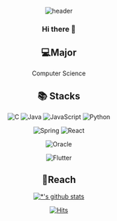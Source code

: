 
<!--
**seo-Ireu/seo-Ireu** is a ✨ _special_ ✨ repository because its `README.md` (this file) appears on your GitHub profile.

Here are some ideas to get you started:

- 🔭 I’m currently working on ...
- 🌱 I’m currently learning ...
- 👯 I’m looking to collaborate on ...
- 🤔 I’m looking for help with ...
- 💬 Ask me about ...
- 📫 How to reach me: ...
- 😄 Pronouns: ...
- ⚡ Fun fact: ...
-->
<div align="center">
  
![header](https://capsule-render.vercel.app/api?type=transparent&color=73A9AD&height=150&section=header&text=Seo-Ireu&fontSize=70&fontColor=73A9AD&animation=blink&fontAlignY=38&desc=%20&descAlignY=62&descAlign=62)
  
### Hi there 👋
## 💻Major
Computer Science
## 📚 Stacks

![C](https://img.shields.io/badge/c-%2300599C.svg?style=for-the-badge&logo=c&logoColor=white)
![Java](https://img.shields.io/badge/java-%23ED8B00.svg?style=for-the-badge&logo=java&logoColor=white)
![JavaScript](https://img.shields.io/badge/javascript-%23323330.svg?style=for-the-badge&logo=javascript&logoColor=%23F7DF1E)
![Python](https://img.shields.io/badge/python-3670A0?style=for-the-badge&logo=python&logoColor=ffdd54)


![Spring](https://img.shields.io/badge/spring-%236DB33F.svg?style=for-the-badge&logo=spring&logoColor=white)
![React](https://img.shields.io/badge/react-%2320232a.svg?style=for-the-badge&logo=react&logoColor=%2361DAFB)

![Oracle](https://img.shields.io/badge/Oracle-F80000?style=for-the-badge&logo=oracle&logoColor=white)

![Flutter](https://img.shields.io/badge/Flutter-%2302569B.svg?style=for-the-badge&logo=Flutter&logoColor=white)
## 📌Reach


  [![*'s github stats](https://github-readme-stats.vercel.app/api?username=seo-Ireu)](https://github.com/seo-Ire)


[![Hits](https://hits.seeyoufarm.com/api/count/incr/badge.svg?url=https%3A%2F%2Fgithub.com%2Fseo-Ireu%2Fhit-counter&count_bg=%2379C83D&title_bg=%23555555&icon=&icon_color=%23E7E7E7&title=hits&edge_flat=false)](https://hits.seeyoufarm.com)

</div>
